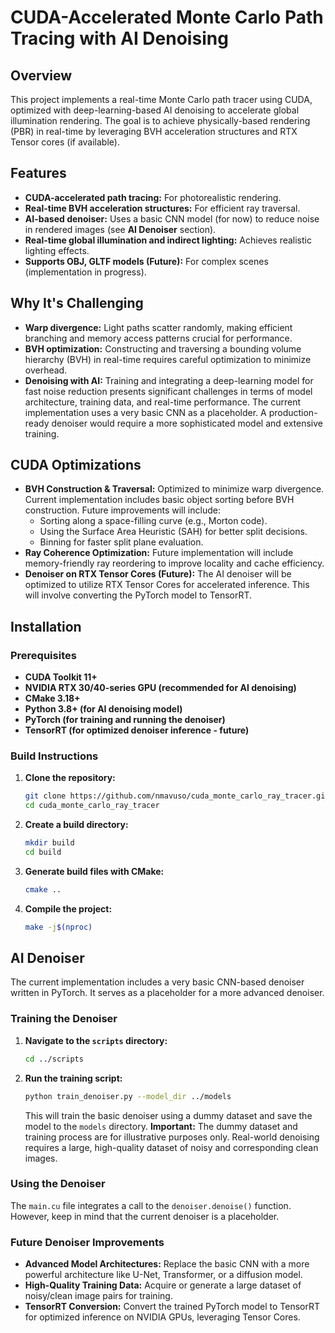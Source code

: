 # CUDA-Accelerated Monte Carlo Path Tracing with AI Denoising

## Overview

This project implements a real-time Monte Carlo path tracer using CUDA, optimized with deep-learning-based AI denoising to accelerate global illumination rendering. The goal is to achieve physically-based rendering (PBR) in real-time by leveraging BVH acceleration structures and RTX Tensor cores (if available).

## Features

-   **CUDA-accelerated path tracing:** For photorealistic rendering.
-   **Real-time BVH acceleration structures:** For efficient ray traversal.
-   **AI-based denoiser:** Uses a basic CNN model (for now) to reduce noise in rendered images (see **AI Denoiser** section).
-   **Real-time global illumination and indirect lighting:** Achieves realistic lighting effects.
-   **Supports OBJ, GLTF models (Future):** For complex scenes (implementation in progress).

## Why It's Challenging

-   **Warp divergence:** Light paths scatter randomly, making efficient branching and memory access patterns crucial for performance.
-   **BVH optimization:** Constructing and traversing a bounding volume hierarchy (BVH) in real-time requires careful optimization to minimize overhead.
-   **Denoising with AI:** Training and integrating a deep-learning model for fast noise reduction presents significant challenges in terms of model architecture, training data, and real-time performance. The current implementation uses a very basic CNN as a placeholder. A production-ready denoiser would require a more sophisticated model and extensive training.

## CUDA Optimizations

-   **BVH Construction & Traversal:** Optimized to minimize warp divergence. Current implementation includes basic object sorting before BVH construction. Future improvements will include:
    -   Sorting along a space-filling curve (e.g., Morton code).
    -   Using the Surface Area Heuristic (SAH) for better split decisions.
    -   Binning for faster split plane evaluation.
-   **Ray Coherence Optimization:** Future implementation will include memory-friendly ray reordering to improve locality and cache efficiency.
-   **Denoiser on RTX Tensor Cores (Future):** The AI denoiser will be optimized to utilize RTX Tensor Cores for accelerated inference. This will involve converting the PyTorch model to TensorRT.

## Installation

### Prerequisites

-   **CUDA Toolkit 11+**
-   **NVIDIA RTX 30/40-series GPU (recommended for AI denoising)**
-   **CMake 3.18+**
-   **Python 3.8+ (for AI denoising model)**
-   **PyTorch (for training and running the denoiser)**
-   **TensorRT (for optimized denoiser inference - future)**

### Build Instructions

1.  **Clone the repository:**
    ```bash
    git clone https://github.com/nmavuso/cuda_monte_carlo_ray_tracer.git
    cd cuda_monte_carlo_ray_tracer
    ```

2.  **Create a build directory:**
    ```bash
    mkdir build
    cd build
    ```

3.  **Generate build files with CMake:**
    ```bash
    cmake ..
    ```

4.  **Compile the project:**
    ```bash
    make -j$(nproc)
    ``` 

## AI Denoiser

The current implementation includes a very basic CNN-based denoiser written in PyTorch. It serves as a placeholder for a more advanced denoiser.

### Training the Denoiser

1.  **Navigate to the `scripts` directory:**
    ```bash
    cd ../scripts
    ```

2.  **Run the training script:**
    ```bash
    python train_denoiser.py --model_dir ../models
    ```
    This will train the basic denoiser using a dummy dataset and save the model to the `models` directory.
    **Important:** The dummy dataset and training process are for illustrative purposes only. Real-world denoising requires a large, high-quality dataset of noisy and corresponding clean images.

### Using the Denoiser

The `main.cu` file integrates a call to the `denoiser.denoise()` function. However, keep in mind that the current denoiser is a placeholder.

### Future Denoiser Improvements

-   **Advanced Model Architectures:** Replace the basic CNN with a more powerful architecture like U-Net, Transformer, or a diffusion model.
-   **High-Quality Training Data:**  Acquire or generate a large dataset of noisy/clean image pairs for training.
-   **TensorRT Conversion:** Convert the trained PyTorch model to TensorRT for optimized inference on NVIDIA GPUs, leveraging Tensor Cores.

